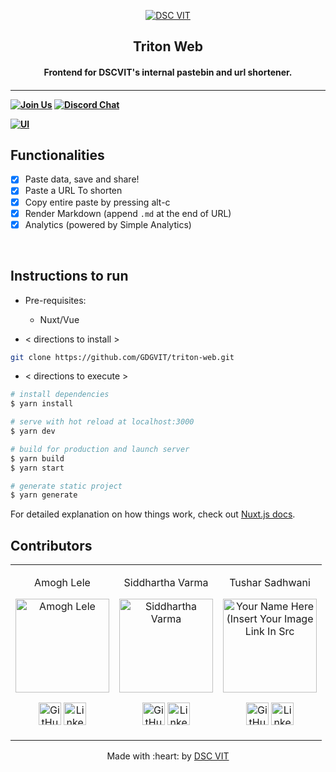<p align="center">
<a href="https://dscvit.com">
	<img src="https://user-images.githubusercontent.com/30529572/92081025-fabe6f00-edb1-11ea-9169-4a8a61a5dd45.png" alt="DSC VIT"/>
</a>
	<h2 align="center"> Triton Web </h2>
	<h4 align="center"> Frontend for DSCVIT's internal pastebin and url shortener. <h4>
</p>

---
[![Join Us](https://img.shields.io/badge/Join%20Us-Developer%20Student%20Clubs-red)](https://dsc.community.dev/vellore-institute-of-technology/)
[![Discord Chat](https://img.shields.io/discord/760928671698649098.svg)](https://discord.com/invite/cWyEXgV)

[![UI ](https://img.shields.io/badge/User%20Interface-Link%20to%20UI-orange?style=flat-square&logo=appveyor)](https://dscv.it)


## Functionalities
- [x]  Paste data, save and share!
- [x]  Paste a URL To shorten
- [x]  Copy entire paste by pressing alt-c
- [x]  Render Markdown (append `.md` at the end of URL)
- [x]  Analytics (powered by Simple Analytics)

<br>


## Instructions to run

* Pre-requisites:
	-  Nuxt/Vue

* < directions to install > 
```bash
git clone https://github.com/GDGVIT/triton-web.git
```

* < directions to execute >
```bash
# install dependencies
$ yarn install

# serve with hot reload at localhost:3000
$ yarn dev

# build for production and launch server
$ yarn build
$ yarn start

# generate static project
$ yarn generate
```

For detailed explanation on how things work, check out [Nuxt.js docs](https://nuxtjs.org).


## Contributors

<table>
<tr align="center">


<td>

Amogh Lele

<p align="center">
<img src = "https://avatars.githubusercontent.com/u/31761843" width="150" height="150" alt="Amogh Lele">
</p>
<p align="center">
<a href = "https://github.com/sphericalkat"><img src = "http://www.iconninja.com/files/241/825/211/round-collaboration-social-github-code-circle-network-icon.svg" width="36" height = "36" alt="GitHub"/></a>
<a href = "https://www.linkedin.com/in/person1">
<img src = "http://www.iconninja.com/files/863/607/751/network-linkedin-social-connection-circular-circle-media-icon.svg" width="36" height="36" alt="LinkedIn"/>
</a>
</p>
</td>


<td>

Siddhartha Varma

<p align="center">
<img src = "https://avatars.githubusercontent.com/u/39856034" width="150" height="150" alt="Siddhartha Varma">
</p>
<p align="center">
<a href = "https://github.com/BRO3886"><img src = "http://www.iconninja.com/files/241/825/211/round-collaboration-social-github-code-circle-network-icon.svg" width="36" height = "36" alt="GitHub"/></a>
<a href = "https://www.linkedin.com/in/siddharthav22">
<img src = "http://www.iconninja.com/files/863/607/751/network-linkedin-social-connection-circular-circle-media-icon.svg" width="36" height="36" alt="LinkedIn"/>
</a>
</p>
</td>



<td>

Tushar Sadhwani

<p align="center">
<img src = "https://avatars.githubusercontent.com/u/43412083" width="150" height="150" alt="Your Name Here (Insert Your Image Link In Src">
</p>
<p align="center">
<a href = "https://github.com/tusharsadhwani"><img src = "http://www.iconninja.com/files/241/825/211/round-collaboration-social-github-code-circle-network-icon.svg" width="36" height = "36" alt="GitHub"/></a>
<a href = "https://www.linkedin.com/in/person3">
<img src = "http://www.iconninja.com/files/863/607/751/network-linkedin-social-connection-circular-circle-media-icon.svg" width="36" height="36" alt="LinkedIn"/>
</a>
</p>
</td>
</tr>
  </table>

<p align="center">
	Made with :heart: by <a href="https://dscvit.com">DSC VIT</a>
</p>

